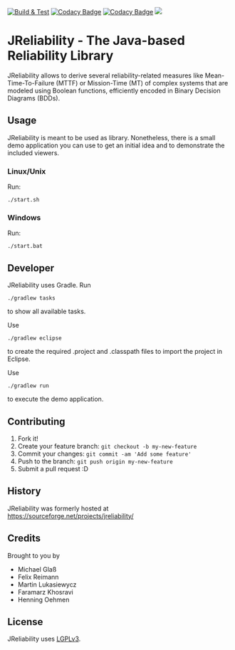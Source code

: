 [![Build & Test](https://github.com/SDARG/jreliability/actions/workflows/gradle.yml/badge.svg)](https://github.com/SDARG/jreliability/actions/workflows/gradle.yml)
[![Codacy Badge](https://app.codacy.com/project/badge/Grade/44aea8c1b9c74950b267975add9002e8)](https://www.codacy.com/gh/SDARG/jreliability/dashboard?utm_source=github.com&amp;utm_medium=referral&amp;utm_content=SDARG/jreliability&amp;utm_campaign=Badge_Grade)
[![Codacy Badge](https://app.codacy.com/project/badge/Coverage/44aea8c1b9c74950b267975add9002e8)](https://www.codacy.com/gh/SDARG/jreliability/dashboard?utm_source=github.com&utm_medium=referral&utm_content=SDARG/jreliability&utm_campaign=Badge_Coverage)
[![](https://jitpack.io/v/sdarg/jreliability.svg)](https://jitpack.io/#sdarg/jreliability)

# JReliability - The Java-based Reliability Library

JReliability allows to derive several reliability-related measures like Mean-Time-To-Failure (MTTF) or Mission-Time (MT) of complex systems that are modeled using Boolean functions, efficiently encoded in Binary Decision Diagrams (BDDs).

## Usage
JReliability is meant to be used as library. Nonetheless, there is a small demo application you can use to get an initial idea and to demonstrate the included viewers.

### Linux/Unix
Run:

	./start.sh

### Windows
Run:

	./start.bat

## Developer
JReliability uses Gradle. Run

	./gradlew tasks

to show all available tasks.

Use

	./gradlew eclipse

to create the required .project and .classpath files to import the project in Eclipse.

Use

	./gradlew run

to execute the demo application.

## Contributing

1.  Fork it!
2.  Create your feature branch: `git checkout -b my-new-feature`
3.  Commit your changes: `git commit -am 'Add some feature'`
4.  Push to the branch: `git push origin my-new-feature`
5.  Submit a pull request :D

## History

JReliability was formerly hosted at https://sourceforge.net/projects/jreliability/

## Credits

Brought to you by
*   Michael Glaß
*   Felix Reimann
*   Martin Lukasiewycz
*   Faramarz Khosravi
*   Henning Oehmen

## License

JReliability uses [LGPLv3](./LICENSE).
